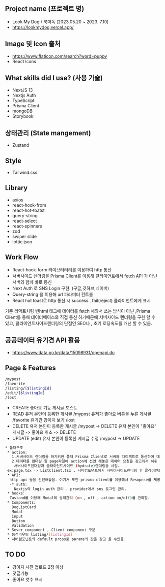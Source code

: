 ##   Project name (프로젝트 명)
  * Look My Dog / 룩마독 (2023.05.20 ~ 2023. 7.10)
  * https://lookmydog.vercel.app/

## Image 및 Icon 출처
* https://www.flaticon.com/search?word=puppy
* React Icons

## What skills did I use? (사용 기술)
* NextJS 13
* Nextjs Auth
* TypeScript
* Prisma Client
* mongoDB
* Storybook
  
## 상태관리 (State mangement) 
* Zustand

## Style 
* Tailwind.css


## Library
* axios
* react-hook-from
* react-hot-toatst
* query-string
* react-select
* react-spinners
* zod
* swiper slide
* lottie json

## Work Flow
* React-hook-form 라이브러러리를 이용하여 http 통신
* 서버사이드 렌더링을 Prisma Client를 이용해  클라이언트에서 fetch API 가 아닌 서버와 함께 바로 통신
* Next Auth 로 SNS Login 구현. (구글,깃허브,네이버)
* Query-string 을 이용해 url 파라미터 컨트롤
* React hot toast로 http 통신 시 success , fail(reject) 클라이언트에게 표시

기존 리액트처럼 빈html 태그에 데이터를 fetch 해와서 쓰는 방식이 아닌 ,Prisma Client를 통해 데이터베이스와 직접 통신 하기때문에 서버사이드 렌더링을 구현 할 수 있고,
클라이언트사이드렌더링의 단점인 SEO나 , 초기 로딩속도를 개선 할 수 있음.

## 공공데이터 유기견 API 활용
 * https://www.data.go.kr/data/15098931/openapi.do

## Page & Features
  ```sh
  /mypost
  /favorite
  /listing/[$listingId]
  /edit/[$listingId]
  /lost
  ```
  * CREATE
    좋아요 기능
    게시글 포스트
  * READ
    유저 본인이 등록한 게시글 /mypost
    유저가 좋아요 버튼을 누른 게시글 /favorite
    유기견 강아지 보기 /lost
  * DELETE
    유저 본인이 등록한 게시글 /mypost -> DELETE
    유저 본인이 "좋아요" 게시글 -> 좋아요 취소 -> DELETE
  * UPDATE (edit)
    유저 본인이 등록한 게시글 수정 /mypost -> UPDATE

```sh
* 폴더구조 
 * action:
   1.서버사이드 렌더링을 하기위한 폴더 Prisma Client로 서버와 다이렉트로 통신하여 데이터를 갖고옴 
   2.데이터를 렌더링 할 page파일에 action에 선언 해놓은 데이터 요청을 갖고와서 하위 컴포넌트(클라이언트 컴포넌트)로 전달
    서버사이드렌더링과 클라이언트사이드 (hydrate)렌더링을 시킴.
 ex:page.tsx -> ListClient.tsx . 서버컴포넌트에서 서버아사이드렌더링 후 클라이언트 컴포넌트로 데이터 props로 전달
 * API:
  http api 들을 선언해놓음. 여기서 또한 prisma client를 이용해서 Resopnse를 제공해줌.
  -* auth:
    Nextjs의 login auth 관리 . provider에서 sns 로그인 관리.
 * hooks:
  Zustand를 이용해 Modal의 상태관리 (on , off , action on/off)를 관리함.
 * Components:
   DogListCard
   Modal
   Input
   Button
   Validation
 * Sever component , Client component 구분   
 * 동적라우팅 listing/[listingId]
 * 서버컴포넌트의 default props로 params의 값을 갖고 올 수있음.
```


## TO DO
 * 강아지 사진 업로드 2장 이상
 * 댓글기능
 * 좋아요 갯수 표시



